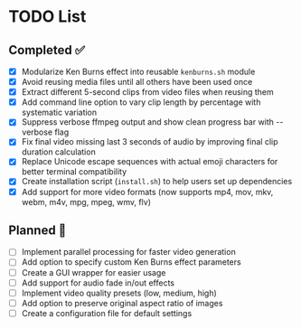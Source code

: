 # TODO List

## Completed ✅

- [x] Modularize Ken Burns effect into reusable `kenburns.sh` module
- [x] Avoid reusing media files until all others have been used once
- [x] Extract different 5-second clips from video files when reusing them
- [x] Add command line option to vary clip length by percentage with systematic variation
- [x] Suppress verbose ffmpeg output and show clean progress bar with --verbose flag
- [x] Fix final video missing last 3 seconds of audio by improving final clip duration calculation
- [x] Replace Unicode escape sequences with actual emoji characters for better terminal compatibility
- [x] Create installation script (`install.sh`) to help users set up dependencies
- [x] Add support for more video formats (now supports mp4, mov, mkv, webm, m4v, mpg, mpeg, wmv, flv)

## Planned 🔄

- [ ] Implement parallel processing for faster video generation
- [ ] Add option to specify custom Ken Burns effect parameters
- [ ] Create a GUI wrapper for easier usage
- [ ] Add support for audio fade in/out effects
- [ ] Implement video quality presets (low, medium, high)
- [ ] Add option to preserve original aspect ratio of images
- [ ] Create a configuration file for default settings
